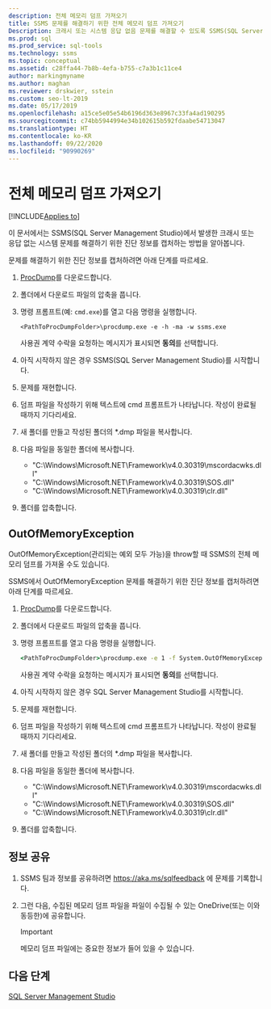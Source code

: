 ```yaml
---
description: 전체 메모리 덤프 가져오기
title: SSMS 문제를 해결하기 위한 전체 메모리 덤프 가져오기
Description: 크래시 또는 시스템 응답 없음 문제를 해결할 수 있도록 SSMS(SQL Server Management Studio)에서 진단 정보를 캡처합니다.
ms.prod: sql
ms.prod_service: sql-tools
ms.technology: ssms
ms.topic: conceptual
ms.assetid: c28ffa44-7b8b-4efa-b755-c7a3b1c11ce4
author: markingmyname
ms.author: maghan
ms.reviewer: drskwier, sstein
ms.custom: seo-lt-2019
ms.date: 05/17/2019
ms.openlocfilehash: a15ce5e05e54b6196d363e8967c33fa4ad190295
ms.sourcegitcommit: c74bb5944994e34b102615b592fdaabe54713047
ms.translationtype: HT
ms.contentlocale: ko-KR
ms.lasthandoff: 09/22/2020
ms.locfileid: "90990269"
---
```

# <a name="get-full-memory-dump"></a>전체 메모리 덤프 가져오기

[!INCLUDE[Applies to](../../includes/appliesto-ss-asdb-asdw-xxx-md.md)]

이 문서에서는 SSMS(SQL Server Management Studio)에서 발생한 크래시 또는 응답 없는 시스템 문제를 해결하기 위한 진단 정보를 캡처하는 방법을 알아봅니다.

문제를 해결하기 위한 진단 정보를 캡처하려면 아래 단계를 따르세요.

1. [ProcDump](https://technet.microsoft.com/sysinternals/dd996900.aspx)를 다운로드합니다.

2. 폴더에서 다운로드 파일의 압축을 풉니다.

3. 명령 프롬프트(예: `cmd.exe`)를 열고 다음 명령을 실행합니다.

    ```console
    <PathToProcDumpFolder>\procdump.exe -e -h -ma -w ssms.exe
    ```

    사용권 계약 수락을 요청하는 메시지가 표시되면 **동의**를 선택합니다.

4. 아직 시작하지 않은 경우 SSMS(SQL Server Management Studio)를 시작합니다.

5. 문제를 재현합니다.

6. 덤프 파일을 작성하기 위해 텍스트에 cmd 프롬프트가 나타납니다. 작성이 완료될 때까지 기다리세요.

7. 새 폴더를 만들고 작성된 폴더의 *.dmp 파일을 복사합니다.

8. 다음 파일을 동일한 폴더에 복사합니다.

    * "C:\Windows\Microsoft.NET\Framework\v4.0.30319\mscordacwks.dll"
    * "C:\Windows\Microsoft.NET\Framework\v4.0.30319\SOS.dll"
    * "C:\Windows\Microsoft.NET\Framework\v4.0.30319\clr.dll"

9. 폴더를 압축합니다.

## <a name="outofmemoryexception"></a>OutOfMemoryException

OutOfMemoryException(관리되는 예외 모두 가능)을 throw할 때 SSMS의 전체 메모리 덤프를 가져올 수도 있습니다.

SSMS에서 OutOfMemoryException 문제를 해결하기 위한 진단 정보를 캡처하려면 아래 단계를 따르세요.

1. [ProcDump](https://technet.microsoft.com/sysinternals/dd996900.aspx)를 다운로드합니다.

2. 폴더에서 다운로드 파일의 압축을 풉니다.

3. 명령 프롬프트를 열고 다음 명령을 실행합니다.

    ```cmd
    <PathToProcDumpFolder>\procdump.exe -e 1 -f System.OutOfMemoryException -ma -w ssms.exe
    ```

    사용권 계약 수락을 요청하는 메시지가 표시되면 **동의**를 선택합니다.

4. 아직 시작하지 않은 경우 SQL Server Management Studio를 시작합니다.

5. 문제를 재현합니다.

6. 덤프 파일을 작성하기 위해 텍스트에 cmd 프롬프트가 나타납니다. 작성이 완료될 때까지 기다리세요.

7. 새 폴더를 만들고 작성된 폴더의 *.dmp 파일을 복사합니다.

8. 다음 파일을 동일한 폴더에 복사합니다.

    * "C:\Windows\Microsoft.NET\Framework\v4.0.30319\mscordacwks.dll"
    * "C:\Windows\Microsoft.NET\Framework\v4.0.30319\SOS.dll"
    * "C:\Windows\Microsoft.NET\Framework\v4.0.30319\clr.dll"

9. 폴더를 압축합니다.

## <a name="share-the-information"></a>정보 공유

1. SSMS 팀과 정보를 공유하려면 https://aka.ms/sqlfeedback 에 문제를 기록합니다.

2. 그런 다음, 수집된 메모리 덤프 파일을 파일이 수집될 수 있는 OneDrive(또는 이와 동등한)에 공유합니다.

    > [!Important]
    > 메모리 덤프 파일에는 중요한 정보가 들어 있을 수 있습니다.

## <a name="next-steps"></a>다음 단계

[SQL Server Management Studio](../sql-server-management-studio-ssms.md)
